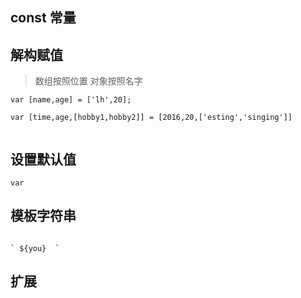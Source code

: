 

## const  常量


## 解构赋值

 > 数组按照位置 对象按照名字

```
var [name,age] = ['lh',20];

var [time,age,[hobby1,hobby2]] = [2016,20,['esting','singing']]


```

## 设置默认值

```
var

```

## 模板字符串

```

` ${you}  `

```

##  扩展




##














